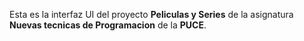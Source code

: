 Esta es la interfaz UI del proyecto **Peliculas y Series** de la asignatura **Nuevas tecnicas de Programacion** de la **PUCE**.
